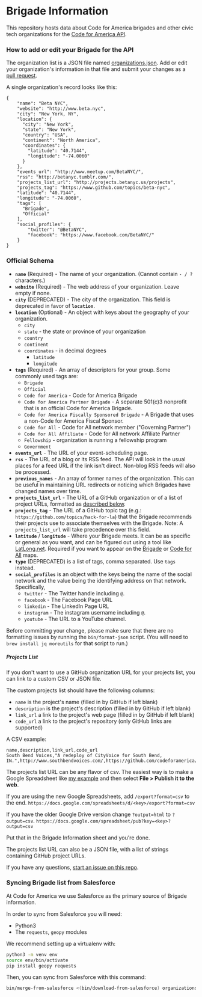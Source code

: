# Brigade Information

This repository hosts data about Code for America brigades and other civic tech organizations for the [Code for America API](https://github.com/codeforamerica/cfapi/).

### How to add or edit your Brigade for the API

The organization list is a JSON file named [organizations.json](https://github.com/codeforamerica/brigade-information/blob/master/organizations.json). Add or edit your organization's information in that file and submit your changes as a [pull request](https://help.github.com/articles/using-pull-requests/).

A single organization's record looks like this:

```
{
    "name": "Beta NYC",
    "website": "http://www.beta.nyc",
    "city": "New York, NY",
    "location": {
      "city": "New York",
      "state": "New York",
      "country": "USA",
      "continent": "North America",
      "coordinates": {
        "latitude": "40.7144",
        "longitude": "-74.0060"
      }
    },
    "events_url": "http://www.meetup.com/BetaNYC/",
    "rss": "http://betanyc.tumblr.com/",
    "projects_list_url": "http://projects.betanyc.us/projects",
    "projects_tag": "https://www.github.com/topics/beta-nyc",
    "latitude": "40.7144",
    "longitude": "-74.0060",
    "tags": [
      "Brigade",
      "Official"
    ],
    "social_profiles": {
        "twitter": "@BetaNYC",
        "facebook": "https://www.facebook.com/BetaNYC/"
    }
}
```

### Official Schema

* **`name`** (Required) - The name of your organization. (Cannot contain `- / ?` characters.)
* **`website`** (Required) - The web address of your organization. Leave empty if none.
* **`city`** (DEPRECATED) - The city of the organization.  This field is deprecated in favor of **`location`**.
* **`location`** (Optional) - An object with keys about the geography of your organization.
  * `city`
  * `state` - the state or province of your organization
  * `country`
  * `continent`
  * `coordinates` - in decimal degrees
    * `latitude`
    * `longitude`
* **`tags`** (Required) - An array of descriptors for your group.
  Some commonly used tags are:
  * `Brigade`
  * `Official`
  * `Code for America` - Code for America Brigade
  * `Code for America Partner Brigade` - A separate 501(c)3 nonprofit that is an official Code for America Brigade.
  * `Code for America Fiscally Sponsored Brigade` - A Brigade that uses a non-Code for America Fiscal Sponsor.
  * `Code for All` - Code for All network member ("Governing Partner")
  * `Code for All Affiliate` - Code for All network Affiliate Partner
  * `Fellowship` - organization is running a fellowship program
  * `Government`
* **`events_url`** - The URL of your event-scheduling page.
* **`rss`** - The URL of a blog or its RSS feed. The API will look in the usual places for a feed URL if the link isn't direct. Non-blog RSS feeds will also be processed.
* **`previous_names`** - An array of former names of the organization. This can be useful in maintaining URL redirects or noticing which Brigades have changed names over time.
* **`projects_list_url`** - The URL of a GitHub organization or of a list of project URLs, formatted as [described below](https://github.com/codeforamerica/brigade-information#projects-list).
* **`projects_tag`** - The URL of a GitHub topic tag (e.g.: `https://github.com/topics/hack-for-la`) that the Brigade recommends their projects use to associate themselves with the Brigade. Note: A `projects_list_url` will take precedence over this field.
* **`latitude`** / **`longitude`** - Where your Brigade meets. It can be as specific or general as you want, and can be figured out using a tool like [LatLong.net](http://www.latlong.net/). Required if you want to appear on the [Brigade](http://www.codeforamerica.org/brigade/) or [Code for All](http://codeforall.org/) maps.
* **`type`** (DEPRECATED) is a list of tags, comma separated. Use `tags` instead.
* **`social_profiles`** is an object with the keys being the name of the social network and the value being the identifying address on that network. Specifically,
  * `twitter` - The Twitter handle including `@`.
  * `facebook` - The Facebook Page URL
  * `linkedin` - The LinkedIn Page URL
  * `instagram` - The instagram username including `@`.
  * `youtube` - The URL to a YouTube channel.

Before committing your change, please make sure that there are no formatting issues by running the `bin/format-json` script. (You will need to `brew install jq moreutils` for that script to run.)

##### Projects List

If you don't want to use a GitHub organization URL for your projects list, you can link to a custom CSV or JSON file.

The custom projects list should have the following columns:

* `name` is the project's name (filled in by GitHub if left blank)
* `description` is the project's description (filled in by GitHub if left blank)
* `link_url` a link to the project's web page (filled in by GitHub if left blank)
* `code_url` a link to the project's repository (only GitHub links are supported)

A CSV example:
```
name,description,link_url,code_url
South Bend Voices,"A redeploy of CityVoice for South Bend, IN.",http://www.southbendvoices.com/,https://github.com/codeforamerica/cityvoice
```

The projects list URL can be any flavor of csv. The easiest way is to make a Google Spreadsheet like [my example](https://docs.google.com/spreadsheet/ccc?key=0ArHmv-6U1drqdDBzNXpSZkVzRDJUQnpOS0RJM0FDWGc&usp=sharing) and then select **File > Publish it to the web**.

If you are using the new Google Spreadsheets, add `/export?format=csv` to the end.
`https://docs.google.com/spreadsheets/d/<key>/export?format=csv`

If you have the older Google Drive version change `?output=html` to `?output=csv`.
`https://docs.google.com/spreadsheet/pub?key=<key>?output=csv`

Put that in the Brigade Information sheet and you're done.

The projects list URL can also be a JSON file, with a list of strings containing GitHub project URLs.

If you have any questions, [start an issue on this repo](https://github.com/codeforamerica/brigade-information/issues).

### Syncing Brigade list from Salesforce

At Code for America we use Salesforce as the primary source of Brigade information.

In order to sync from Salesforce you will need:

* Python3
* The `requests`, `geopy` modules

We recommend setting up a virtualenv with:

```bash
python3 -m venv env
source env/bin/activate
pip install geopy requests
```

Then, you can sync from Salesforce with this command:

```bash
bin/merge-from-salesforce <(bin/download-from-salesforce) organizations.json
```
